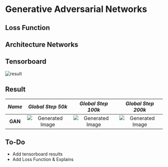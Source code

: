 # Generative Adversarial Networks

## Loss Function


## Architecture Networks


## Tensorboard

![result](https://github.com/kozistr/Awesome-GANs/blob/master/GAN/gan_tb.png)

## Result

*Name* | *Global Step 50k*  | *Global Step 100k* | *Global Step 200k*
:---: | :---: | :---: | :---:
**GAN**       | ![Generated Image](https://github.com/kozistr/Awesome-GANs/blob/master/GAN/gen_img/train_00050000.png) | ![Generated Image](https://github.com/kozistr/Awesome-GANs/blob/master/GAN/gen_img/train_00100000.png) | ![Generated Image](https://github.com/kozistr/Awesome-GANs/blob/master/GAN/gen_img/train_00200000.png)

## To-Do
* Add tensorboard results
* Add Loss Function & Explains 